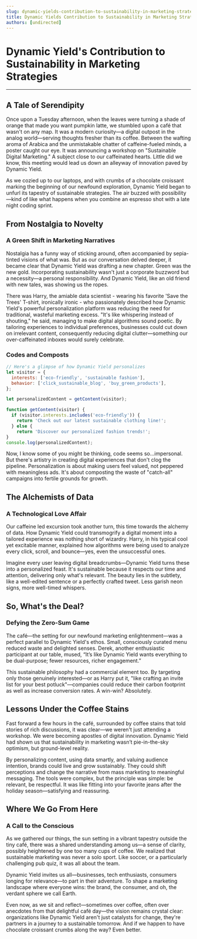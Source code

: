 ```yaml
---
slug: dynamic-yields-contribution-to-sustainability-in-marketing-strategies
title: Dynamic Yields Contribution to Sustainability in Marketing Strategies
authors: [undirected]
---
```



# Dynamic Yield's Contribution to Sustainability in Marketing Strategies

---

## A Tale of Serendipity

Once upon a Tuesday afternoon, when the leaves were turning a shade of orange that made you want pumpkin latte, we stumbled upon a café that wasn't on any map. It was a modern curiosity—a digital outpost in the analog world—serving thoughts fresher than its coffee. Between the wafting aroma of Arabica and the unmistakable chatter of caffeine-fueled minds, a poster caught our eye. It was announcing a workshop on "Sustainable Digital Marketing." A subject close to our caffeinated hearts. Little did we know, this meeting would lead us down an alleyway of innovation paved by Dynamic Yield.

As we cozied up to our laptops, and with crumbs of a chocolate croissant marking the beginning of our newfound exploration, Dynamic Yield began to unfurl its tapestry of sustainable strategies. The air buzzed with possibility—kind of like what happens when you combine an espresso shot with a late night coding sprint.

## From Nostalgia to Novelty

### A Green Shift in Marketing Narratives

Nostalgia has a funny way of sticking around, often accompanied by sepia-tinted visions of what was. But as our conversation delved deeper, it became clear that Dynamic Yield was drafting a new chapter. Green was the new gold. Incorporating sustainability wasn't just a corporate buzzword but a necessity—a personal responsibility. And Dynamic Yield, like an old friend with new tales, was showing us the ropes.

There was Harry, the amiable data scientist - wearing his favorite 'Save the Trees' T-shirt, ironically ironic - who passionately described how Dynamic Yield's powerful personalization platform was reducing the need for traditional, wasteful marketing excess. "It's like whispering instead of shouting," he said, managing to make digital algorithms sound poetic. By tailoring experiences to individual preferences, businesses could cut down on irrelevant content, consequently reducing digital clutter—something our over-caffeinated inboxes would surely celebrate.

### Codes and Composts

```javascript
// Here's a glimpse of how Dynamic Yield personalizes
let visitor = {
  interests: ['eco-friendly', 'sustainable fashion'],
  behavior: ['click_sustainable_blog', 'buy_green_products'],
};

let personalizedContent = getContent(visitor);

function getContent(visitor) {
  if (visitor.interests.includes('eco-friendly')) {
    return 'Check out our latest sustainable clothing line!';
  } else {
    return 'Discover our personalized fashion trends!';
}
console.log(personalizedContent);
```

Now, I know some of you might be thinking, code seems so...impersonal. But there's artistry in creating digital experiences that don't clog the pipeline. Personalization is about making users feel valued, not peppered with meaningless ads. It's about composting the waste of "catch-all" campaigns into fertile grounds for growth.

## The Alchemists of Data

### A Technological Love Affair

Our caffeine led excursion took another turn, this time towards the alchemy of data. How Dynamic Yield could transmogrify a digital moment into a tailored experience was nothing short of wizardry. Harry, in his typical cool yet excitable manner, explained how algorithms were being used to analyze every click, scroll, and bounce—yes, even the unsuccessful ones.

Imagine every user leaving digital breadcrumbs—Dynamic Yield turns these into a personalized feast. It's sustainable because it respects our time and attention, delivering only what's relevant. The beauty lies in the subtlety, like a well-edited sentence or a perfectly crafted tweet. Less garish neon signs, more well-timed whispers.

## So, What's the Deal?

### Defying the Zero-Sum Game

The café—the setting for our newfound marketing enlightenment—was a perfect parallel to Dynamic Yield's ethos. Small, consciously curated menu reduced waste and delighted senses. Derek, another enthusiastic participant at our table, mused, “It’s like Dynamic Yield wants everything to be dual-purpose; fewer resources, richer engagement.”

This sustainable philosophy had a commercial element too. By targeting only those genuinely interested—or as Harry put it, "like crafting an invite list for your best potluck"—companies could reduce their carbon footprint as well as increase conversion rates. A win-win? Absolutely. 

## Lessons Under the Coffee Stains

Fast forward a few hours in the café, surrounded by coffee stains that told stories of rich discussions, it was clear—we weren't just attending a workshop. We were becoming apostles of digital innovation. Dynamic Yield had shown us that sustainability in marketing wasn’t pie-in-the-sky optimism, but ground-level reality.

By personalizing content, using data smartly, and valuing audience intention, brands could live and grow sustainably. They could shift perceptions and change the narrative from mass marketing to meaningful messaging. The tools were complex, but the principle was simple: be relevant, be respectful. It was like fitting into your favorite jeans after the holiday season—satisfying and reassuring.

## Where We Go From Here

### A Call to the Conscious

As we gathered our things, the sun setting in a vibrant tapestry outside the tiny café, there was a shared understanding among us—a sense of clarity, possibly heightened by one too many cups of coffee. We realized that sustainable marketing was never a solo sport. Like soccer, or a particularly challenging pub quiz, it was all about the team.

Dynamic Yield invites us all—businesses, tech enthusiasts, consumers longing for relevance—to part in their adventure. To shape a marketing landscape where everyone wins: the brand, the consumer, and oh, the verdant sphere we call Earth.

Even now, as we sit and reflect—sometimes over coffee, often over anecdotes from that delightful café day—the vision remains crystal clear: organizations like Dynamic Yield aren't just catalysts for change, they're partners in a journey to a sustainable tomorrow. And if we happen to have chocolate croissant crumbs along the way? Even better.